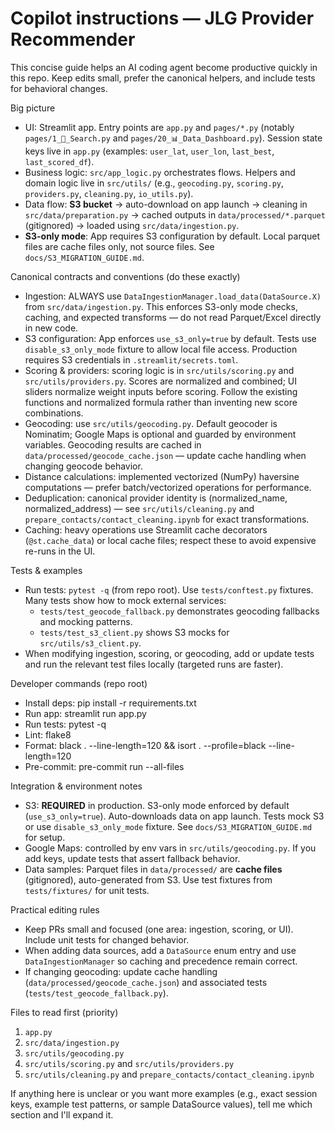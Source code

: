 # Copilot instructions — JLG Provider Recommender

This concise guide helps an AI coding agent become productive quickly in this repo. Keep edits small, prefer the canonical helpers, and include tests for behavioral changes.

Big picture

- UI: Streamlit app. Entry points are `app.py` and `pages/*.py` (notably `pages/1_🔎_Search.py` and `pages/20_📊_Data_Dashboard.py`). Session state keys live in `app.py` (examples: `user_lat`, `user_lon`, `last_best`, `last_scored_df`).
- Business logic: `src/app_logic.py` orchestrates flows. Helpers and domain logic live in `src/utils/` (e.g., `geocoding.py`, `scoring.py`, `providers.py`, `cleaning.py`, `io_utils.py`).
- Data flow: **S3 bucket** → auto-download on app launch → cleaning in `src/data/preparation.py` → cached outputs in `data/processed/*.parquet` (gitignored) → loaded using `src/data/ingestion.py`.
- **S3-only mode**: App requires S3 configuration by default. Local parquet files are cache files only, not source files. See `docs/S3_MIGRATION_GUIDE.md`.

Canonical contracts and conventions (do these exactly)

- Ingestion: ALWAYS use `DataIngestionManager.load_data(DataSource.X)` from `src/data/ingestion.py`. This enforces S3-only mode checks, caching, and expected transforms — do not read Parquet/Excel directly in new code.
- S3 configuration: App enforces `use_s3_only=true` by default. Tests use `disable_s3_only_mode` fixture to allow local file access. Production requires S3 credentials in `.streamlit/secrets.toml`.
- Scoring & providers: scoring logic is in `src/utils/scoring.py` and `src/utils/providers.py`. Scores are normalized and combined; UI sliders normalize weight inputs before scoring. Follow the existing functions and normalized formula rather than inventing new score combinations.
- Geocoding: use `src/utils/geocoding.py`. Default geocoder is Nominatim; Google Maps is optional and guarded by environment variables. Geocoding results are cached in `data/processed/geocode_cache.json` — update cache handling when changing geocode behavior.
- Distance calculations: implemented vectorized (NumPy) haversine computations — prefer batch/vectorized operations for performance.
- Deduplication: canonical provider identity is (normalized_name, normalized_address) — see `src/utils/cleaning.py` and `prepare_contacts/contact_cleaning.ipynb` for exact transformations.
- Caching: heavy operations use Streamlit cache decorators (`@st.cache_data`) or local cache files; respect these to avoid expensive re-runs in the UI.

Tests & examples

- Run tests: `pytest -q` (from repo root). Use `tests/conftest.py` fixtures. Many tests show how to mock external services:
  - `tests/test_geocode_fallback.py` demonstrates geocoding fallbacks and mocking patterns.
  - `tests/test_s3_client.py` shows S3 mocks for `src/utils/s3_client.py`.
- When modifying ingestion, scoring, or geocoding, add or update tests and run the relevant test files locally (targeted runs are faster).

Developer commands (repo root)

- Install deps: pip install -r requirements.txt
- Run app: streamlit run app.py
- Run tests: pytest -q
- Lint: flake8
- Format: black . --line-length=120 && isort . --profile=black --line-length=120
- Pre-commit: pre-commit run --all-files

Integration & environment notes

- S3: **REQUIRED** in production. S3-only mode enforced by default (`use_s3_only=true`). Auto-downloads data on app launch. Tests mock S3 or use `disable_s3_only_mode` fixture. See `docs/S3_MIGRATION_GUIDE.md` for setup.
- Google Maps: controlled by env vars in `src/utils/geocoding.py`. If you add keys, update tests that assert fallback behavior.
- Data samples: Parquet files in `data/processed/` are **cache files** (gitignored), auto-generated from S3. Use test fixtures from `tests/fixtures/` for unit tests.

Practical editing rules

- Keep PRs small and focused (one area: ingestion, scoring, or UI). Include unit tests for changed behavior.
- When adding data sources, add a `DataSource` enum entry and use `DataIngestionManager` so caching and precedence remain correct.
- If changing geocoding: update cache handling (`data/processed/geocode_cache.json`) and associated tests (`tests/test_geocode_fallback.py`).

Files to read first (priority)

1. `app.py`
2. `src/data/ingestion.py`
3. `src/utils/geocoding.py`
4. `src/utils/scoring.py` and `src/utils/providers.py`
5. `src/utils/cleaning.py` and `prepare_contacts/contact_cleaning.ipynb`

If anything here is unclear or you want more examples (e.g., exact session keys, example test patterns, or sample DataSource values), tell me which section and I'll expand it.
